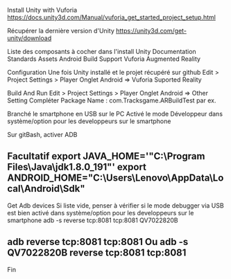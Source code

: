 
Install Unity with Vuforia
https://docs.unity3d.com/Manual/vuforia_get_started_project_setup.html

Récupérer la dernière version d'Unity 
https://unity3d.com/get-unity/download

Liste des composants à cocher dans l'install 
Unity
Documentation
Standards Assets
Android Build Support
Vuforia Augmented Reality

Configuration
Une fois Unity installé et le projet récupéré sur github
Edit > Project Settings > Player
Onglet Android => Vuforia Suported Reality


Build And Run
Edit > Project Settings > Player
Onglet Android => Other Setting 
Compléter Package Name : com.Tracksgame.ARBuildTest par ex.


Branché le smartphone en USB sur le PC
Activé le mode Développeur dans système/option pour les developpeurs sur le smartphone

Sur gitBash, activer ADB

Facultatif
export JAVA_HOME='"C:\Program Files\Java\jdk1.8.0_191"'
export ANDROID_HOME="C:\Users\Lenovo\AppData\Local\Android\Sdk"
--------

Get <device name>
Adb devices 
Si liste vide, penser à vérifier si le mode debugger via USB est bien activé dans système/option pour les developpeurs sur le smartphone
adb -s <device name> reverse tcp:8081 tcp:8081
QV7022820B

adb reverse tcp:8081 tcp:8081
Ou
adb -s QV7022820B reverse tcp:8081 tcp:8081
------

Fin
